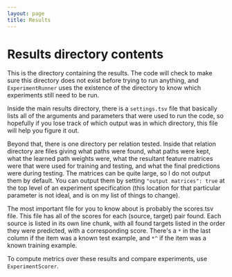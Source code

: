 ```yaml
---
layout: page
title: Results
---
```

# Results directory contents

This is the directory containing the results.  The code will check to make sure this directory does
not exist before trying to run anything, and `ExperimentRunner` uses the existence of the directory
to know which experiments still need to be run.

Inside the main results directory, there is a `settings.tsv` file that basically lists all of the
arguments and parameters that were used to run the code, so hopefully if you lose track of which
output was in which directory, this file will help you figure it out.

Beyond that, there is one directory per relation tested.  Inside that relation directory are files
giving what paths were found, what paths were kept, what the learned path weights were, what the
resultant feature matrices were that were used for training and testing, and what the final
predictions were during testing.  The matrices can be quite large, so I do not output them by
default.  You can output them by setting `"output matrices": true` at the top level of an
experiment specification (this location for that particular parameter is not ideal, and is on my
list of things to change).

The most important file for you to know about is probably the scores.tsv file.  This file has all
of the scores for each (source, target) pair found.  Each source is listed in its own line chunk,
with all found targets listed in the order they were predicted, with a corresponding score.
There's a `*` in the last column if the item was a known test example, and `*^` if the item was a
known training example.

To compute metrics over these results and compare experiments, use `ExperimentScorer`.
